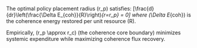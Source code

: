 The optimal policy placement radius (r_p) satisfies:
[\frac{d}{dr}\left(\frac{\Delta E_{coh}}{R}\right)*{r=r_p} = 0]
where (\Delta E*{coh}) is the coherence energy restored per unit resource (R).

Empirically, (r_p \approx r_c) (the coherence core boundary) minimizes systemic expenditure while maximizing coherence flux recovery.